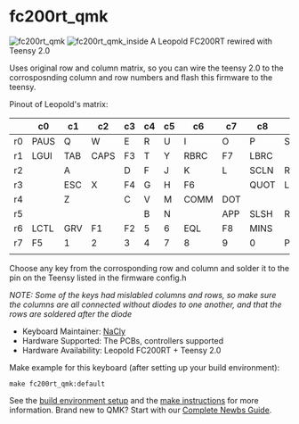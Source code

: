 # fc200rt_qmk

![fc200rt_qmk](https://imgur.com/UWKdIcZ)
![fc200rt_qmk_inside](https://imgur.com/0d8U8NE)
A Leopold FC200RT rewired with Teensy 2.0

Uses original row and column matrix, so you can wire the teensy 2.0 to the corrosposnding column and row numbers and flash this firmware to the teensy.

Pinout of Leopold's matrix:

|    | c0   | c1  | c2   | c3 | c4 | c5 | c6   | c7  | c8   | c9   | c10  | c11  | c12  | c13  | c14  | c15  |
|----|------|-----|------|----|----|----|------|-----|------|------|------|------|------|------|------|------|
| r0 | PAUS | Q   | W    | E  | R  | U  | I    | O   | P    | SLCK |      |      |      |      |      |      |
| r1 | LGUI | TAB | CAPS | F3 | T  | Y  | RBRC | F7  | LBRC |      | BSPC |      |      |      |      | LSFT |
| r2 |      | A   |      | D  | F  | J  | K    | L   | SCLN | RGUI | BSLS |      |      |      |      | RSFT |
| r3 |      | ESC | X    | F4 | G  | H  | F6   |     | QUOT | LALT | F11  | SPC  |      |      | UP   |      |
| r4 |      | Z   |      | C  | V  | M  | COMM | DOT |      |      | ENT  |      |      |      |      |      |
| r5 |      |     |      |    | B  | N  |      | APP | SLSH | RALT | F12  | DOWN | RGHT |      | LEFT |      |
| r6 | LCTL | GRV | F1   | F2 | 5  | 6  | EQL  | F8  | MINS |      | F9   | DEL  | INS  | PGUP | HOME |      |
| r7 | F5   | 1   | 2    | 3  | 4  | 7  | 8    | 9   | 0    | PSCR | F10  |      |      | PGDN | END  |      |
|    |      |     |      |    |    |    |      |     |      |      |      |      |      |      |      |      |

Choose any key from the corrosponding row and column and solder it to the pin on the Teensy listed in the firmware config.h

_NOTE: Some of the keys had mislabled columns and rows, so make sure the columns are all connected without diodes to one another, and that the rows are soldered after the diode_

* Keyboard Maintainer: [NaCly](https://github.com/Na-Cly)
* Hardware Supported: The PCBs, controllers supported
* Hardware Availability: Leopold FC200RT + Teensy 2.0

Make example for this keyboard (after setting up your build environment):

    make fc200rt_qmk:default

See the [build environment setup](https://docs.qmk.fm/#/getting_started_build_tools) and the [make instructions](https://docs.qmk.fm/#/getting_started_make_guide) for more information. Brand new to QMK? Start with our [Complete Newbs Guide](https://docs.qmk.fm/#/newbs).
